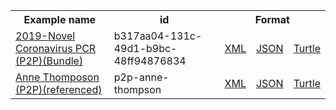 <table class="list" width="100%">            
   <tr>
     <th>Example name</th>
     <th>id</th>
     <th colspan="3">Format</th>
   </tr>
   <tr>
      <td><a href="bundle-b317aa04-131c-49d1-b9bc-48ff94876834.html">2019-Novel Coronavirus PCR (P2P)(Bundle)</a></td>
      <td>b317aa04-131c-49d1-b9bc-48ff94876834</td>
      <td><a href="bundle-b317aa04-131c-49d1-b9bc-48ff94876834.xml.html">XML</a></td>
      <td><a href="bundle-b317aa04-131c-49d1-b9bc-48ff94876834.json.html">JSON</a></td>
      <td><a href="bundle-b317aa04-131c-49d1-b9bc-48ff94876834.ttl.html">Turtle</a></td>
   </tr>  
   <tr>
      <td><a href="patient-p2p-anne-thompson.html">Anne Thomposon (P2P)(referenced)</a></td>
      <td>p2p-anne-thompson</td>
      <td><a href="patient-p2p-anne-thompson.xml.html">XML</a></td>
      <td><a href="patient-p2p-anne-thompson.json.html">JSON</a></td>
      <td><a href="patient-p2p-anne-thompson.ttl.html">Turtle</a></td>
   </tr>           
</table>

